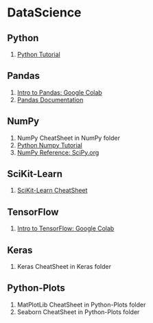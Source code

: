 # DataScience 

## Python 
1. [Python Tutorial](https://github.com/kuleshov/cs228-material/blob/master/tutorials/python/cs228-python-tutorial.ipynb)

## Pandas
1. [Intro to Pandas: Google Colab](https://colab.research.google.com/notebooks/mlcc/intro_to_pandas.ipynb?hl=en)
1. [Pandas Documentation](http://pandas.pydata.org/pandas-docs/stable/index.html)

## NumPy
1. NumPy CheatSheet in NumPy folder
1. [Python Numpy Tutorial](http://cs231n.github.io/python-numpy-tutorial/)
1. [NumPy Reference: SciPy.org](https://docs.scipy.org/doc/numpy-1.14.0/reference/index.html)

## SciKit-Learn 
1. [SciKit-Learn CheatSheet](http://scikit-learn.org/stable/tutorial/machine_learning_map/)

## TensorFlow
1. [Intro to TensorFlow: Google Colab](https://colab.research.google.com/notebooks/mlcc/first_steps_with_tensor_flow.ipynb?hl=en)

## Keras
1. Keras CheatSheet in Keras folder

## Python-Plots
1. MatPlotLib CheatSheet in Python-Plots folder
1. Seaborn CheatSheet in Python-Plots folder

